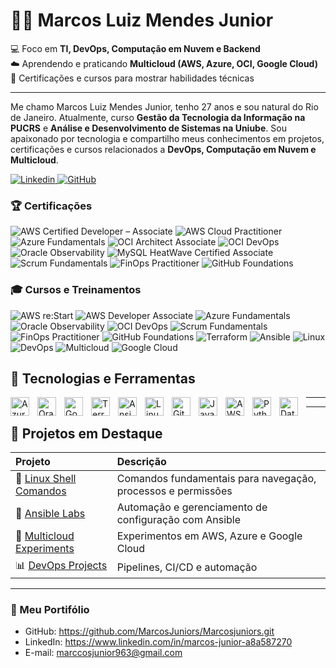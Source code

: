 # 👨‍💻 Marcos Luiz Mendes Junior

💻 Foco em **TI, DevOps, Computação em Nuvem e Backend**  
☁️ Aprendendo e praticando **Multicloud (AWS, Azure, OCI, Google Cloud)**  
🚀 Certificações e cursos para mostrar habilidades técnicas  

---

Me chamo Marcos Luiz Mendes Junior, tenho 27 anos e sou natural do Rio de Janeiro. Atualmente, curso **Gestão da Tecnologia da Informação na PUCRS** e **Análise e Desenvolvimento de Sistemas na Uniube**. Sou apaixonado por tecnologia e compartilho meus conhecimentos em projetos, certificações e cursos relacionados a **DevOps, Computação em Nuvem e Multicloud**.

<p align="left">
    <a href="https://www.linkedin.com/in/marcos-junior-a8a587270">
        <img 
            alt="Linkedin" 
            title="Conecte-se no LinkedIn" 
            src="https://custom-icon-badges.demolab.com/badge/LinkedIn-0077B5?style=for-the-badge&logo=linkedin&logoColor=white"
        />
    </a>
    <a href="https://github.com/MarcosJuniors/Marcosjuniors.git">
        <img 
            alt="GitHub" 
            title="Me siga no GitHub" 
            src="https://custom-icon-badges.demolab.com/badge/GitHub-181717?style=for-the-badge&logo=github&logoColor=white"
        />
    </a>
</p>

### 🏆 Certificações

<!-- Todas as cores agora são pretas para uniformidade -->

![AWS Certified Developer – Associate](https://img.shields.io/badge/AWS-Developer_Associate-000000?style=for-the-badge&logo=amazon-aws&logoColor=white)
![AWS Cloud Practitioner](https://img.shields.io/badge/AWS-Cloud_Practitioner-000000?style=for-the-badge&logo=amazon-aws&logoColor=white)
![Azure Fundamentals](https://img.shields.io/badge/Azure-Fundamentals-000000?style=for-the-badge&logo=microsoftazure&logoColor=white)
![OCI Architect Associate](https://img.shields.io/badge/OCI-Architect_Associate-000000?style=for-the-badge&logo=oracle&logoColor=white)
![OCI DevOps](https://img.shields.io/badge/OCI-DevOps_Professional-000000?style=for-the-badge&logo=oracle&logoColor=white)
![Oracle Observability](https://img.shields.io/badge/OCI-Observability_Professional-000000?style=for-the-badge&logo=oracle&logoColor=white)
![MySQL HeatWave Certified Associate](https://img.shields.io/badge/MySQL-HeatWave_Certified_Associate-000000?style=for-the-badge&logo=mysql&logoColor=white)
![Scrum Fundamentals](https://img.shields.io/badge/Scrum-Fundamentals-000000?style=for-the-badge&logo=scrumalliance&logoColor=white)
![FinOps Practitioner](https://img.shields.io/badge/FinOps-Practitioner-000000?style=for-the-badge&logo=finopsfoundation&logoColor=white)
![GitHub Foundations](https://img.shields.io/badge/GitHub-Foundations-000000?style=for-the-badge&logo=github&logoColor=white)



### 🎓 Cursos e Treinamentos

<!-- Todas as cores agora são pretas para uniformidade -->

![AWS re:Start](https://img.shields.io/badge/AWS-reStart-000000?style=for-the-badge&logo=amazon-aws&logoColor=white)
![AWS Developer Associate](https://img.shields.io/badge/AWS-Developer_Associate-000000?style=for-the-badge&logo=amazon-aws&logoColor=white)
![Azure Fundamentals](https://img.shields.io/badge/Azure-Fundamentals-000000?style=for-the-badge&logo=microsoftazure&logoColor=white)
![Oracle Observability](https://img.shields.io/badge/OCI-Observability_Professional-000000?style=for-the-badge&logo=oracle&logoColor=white)
![OCI DevOps](https://img.shields.io/badge/OCI-DevOps_Professional-000000?style=for-the-badge&logo=oracle&logoColor=white)
![Scrum Fundamentals](https://img.shields.io/badge/Scrum-Fundamentals-000000?style=for-the-badge&logo=scrumalliance&logoColor=white)
![FinOps Practitioner](https://img.shields.io/badge/FinOps-Practitioner-000000?style=for-the-badge&logo=finopsfoundation&logoColor=white)
![GitHub Foundations](https://img.shields.io/badge/GitHub-Foundations-000000?style=for-the-badge&logo=github&logoColor=white)
![Terraform](https://img.shields.io/badge/Terraform-Curso-000000?style=for-the-badge&logo=terraform&logoColor=white)
![Ansible](https://img.shields.io/badge/Ansible-Curso-000000?style=for-the-badge&logo=ansible&logoColor=white)
![Linux](https://img.shields.io/badge/Linux-Curso-000000?style=for-the-badge&logo=linux&logoColor=white)
![DevOps](https://img.shields.io/badge/DevOps-Curso-000000?style=for-the-badge&logo=devops&logoColor=white)
![Multicloud](https://img.shields.io/badge/Multicloud-Curso-000000?style=for-the-badge)
![Google Cloud](https://img.shields.io/badge/Google_Cloud-Curso-000000?style=for-the-badge&logo=googlecloud&logoColor=white)

##  🤖 Tecnologias e Ferramentas

<img align="left" alt="Azure" title="Azure" width="30px" style="padding-right: 10px;" src="https://cdn.jsdelivr.net/gh/devicons/devicon@latest/icons/azure/azure-original.svg" />
<img align="left" alt="Oracle" title="Oracle Cloud" width="30px" style="padding-right: 10px;" src="https://cdn.jsdelivr.net/gh/devicons/devicon@latest/icons/oracle/oracle-original.svg" />
<img align="left" alt="Google Cloud" title="Google Cloud" width="30px" style="padding-right: 10px;" src="https://cdn.jsdelivr.net/gh/devicons/devicon@latest/icons/googlecloud/googlecloud-original.svg" />
<img align="left" alt="Terraform" title="Terraform" width="30px" style="padding-right: 10px;" src="https://cdn.jsdelivr.net/gh/devicons/devicon@latest/icons/terraform/terraform-original.svg" />
<img align="left" alt="Ansible" title="Ansible" width="30px" style="padding-right: 10px;" src="https://cdn.jsdelivr.net/gh/devicons/devicon@latest/icons/ansible/ansible-original.svg" />
<img align="left" alt="Linux" title="Linux" width="30px" style="padding-right: 10px;" src="https://cdn.jsdelivr.net/gh/devicons/devicon@latest/icons/linux/linux-original.svg" />
<img align="left" alt="Git" title="Git" width="30px" style="padding-right: 10px;" src="https://cdn.jsdelivr.net/gh/devicons/devicon@latest/icons/git/git-original.svg" />
<img align="left" alt="JavaScript" title="JavaScript" width="30px" style="padding-right: 10px;" src="https://cdn.jsdelivr.net/gh/devicons/devicon@latest/icons/javascript/javascript-original.svg" />
<img align="left" alt="AWS" title="AWS" width="30px" style="padding-right: 10px;" src="https://tse3.mm.bing.net/th/id/OIP._xZJ5Q1N7TuZuCnfH77cJwHaHa?cb=12&rs=1&pid=ImgDetMain&o=7&rm=3" />
<img align="left" alt="Python" title="Python" width="30px" style="padding-right: 10px;" src="https://cdn.jsdelivr.net/gh/devicons/devicon@latest/icons/python/python-original.svg" />
<img align="left" alt="Datadog" title="Datadog" width="30px" style="padding-right: 10px;" src="https://cdn.jsdelivr.net/gh/devicons/devicon@latest/icons/datadog/datadog-original.svg" />




---




---

## 💼 Projetos em Destaque

| Projeto | Descrição |
|:--|:--|
| 🐧 [Linux Shell Comandos](https://github.com/MarcosJuniors/Guia-terminal-linux) | Comandos fundamentais para navegação, processos e permissões |
| 🐳 [Ansible Labs](https://github.com/SEU_USUARIO_AQUI/ansible-labs) | Automação e gerenciamento de configuração com Ansible |
| 🧠 [Multicloud Experiments](https://github.com/SEU_USUARIO_AQUI/multicloud-experiments) | Experimentos em AWS, Azure e Google Cloud |
| 📊 [DevOps Projects](https://github.com/SEU_USUARIO_AQUI/devops-projects) | Pipelines, CI/CD e automação |

---

### 🔗 Meu Portifólio

- GitHub: https://github.com/MarcosJuniors/Marcosjuniors.git 
- LinkedIn: https://www.linkedin.com/in/marcos-junior-a8a587270 
- E-mail: marccosjunior963@gmail.com
